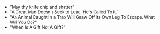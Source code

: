 - "May thy knife chip and shatter"
- "A Great Man Doesn't Seek to Lead. He's Called To It."
- "An Animal Caught In a Trap Will Gnaw Off Its Own Leg To Escape. What Will You Do?"
- "When Is A Gift Not A Gift?"
